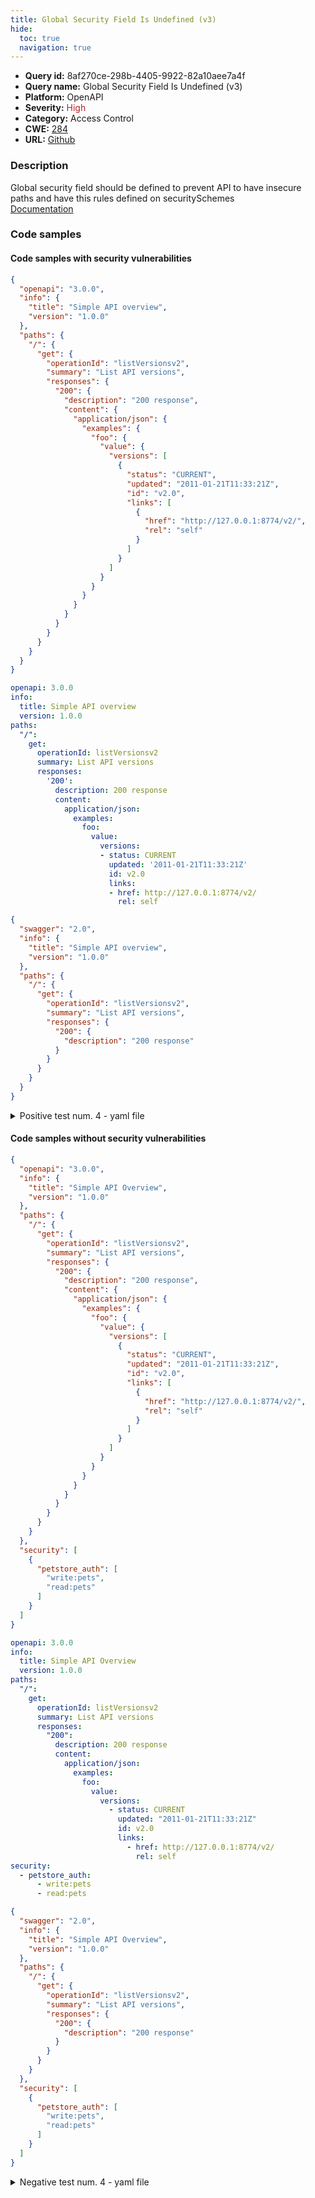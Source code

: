 ```yaml
---
title: Global Security Field Is Undefined (v3)
hide:
  toc: true
  navigation: true
---
```


<style>
  .highlight .hll {
    background-color: #ff171742;
  }
  .md-content {
    max-width: 1100px;
    margin: 0 auto;
  }
</style>

-   **Query id:** 8af270ce-298b-4405-9922-82a10aee7a4f
-   **Query name:** Global Security Field Is Undefined (v3)
-   **Platform:** OpenAPI
-   **Severity:** <span style="color:#bb2124">High</span>
-   **Category:** Access Control
-   **CWE:** <a href="https://cwe.mitre.org/data/definitions/284.html" onclick="newWindowOpenerSafe(event, 'https://cwe.mitre.org/data/definitions/284.html')">284</a>
-   **URL:** [Github](https://github.com/Checkmarx/kics/tree/master/assets/queries/openAPI/general/global_security_field_undefined)

### Description
Global security field should be defined to prevent API to have insecure paths and have this rules defined on securitySchemes<br>
[Documentation](https://swagger.io/specification/#security-requirement-object)

### Code samples
#### Code samples with security vulnerabilities
```json title="Positive test num. 1 - json file" hl_lines="2"
{
  "openapi": "3.0.0",
  "info": {
    "title": "Simple API overview",
    "version": "1.0.0"
  },
  "paths": {
    "/": {
      "get": {
        "operationId": "listVersionsv2",
        "summary": "List API versions",
        "responses": {
          "200": {
            "description": "200 response",
            "content": {
              "application/json": {
                "examples": {
                  "foo": {
                    "value": {
                      "versions": [
                        {
                          "status": "CURRENT",
                          "updated": "2011-01-21T11:33:21Z",
                          "id": "v2.0",
                          "links": [
                            {
                              "href": "http://127.0.0.1:8774/v2/",
                              "rel": "self"
                            }
                          ]
                        }
                      ]
                    }
                  }
                }
              }
            }
          }
        }
      }
    }
  }
}

```
```yaml title="Positive test num. 2 - yaml file" hl_lines="1"
openapi: 3.0.0
info:
  title: Simple API overview
  version: 1.0.0
paths:
  "/":
    get:
      operationId: listVersionsv2
      summary: List API versions
      responses:
        '200':
          description: 200 response
          content:
            application/json:
              examples:
                foo:
                  value:
                    versions:
                    - status: CURRENT
                      updated: '2011-01-21T11:33:21Z'
                      id: v2.0
                      links:
                      - href: http://127.0.0.1:8774/v2/
                        rel: self

```
```json title="Positive test num. 3 - json file" hl_lines="2"
{
  "swagger": "2.0",
  "info": {
    "title": "Simple API overview",
    "version": "1.0.0"
  },
  "paths": {
    "/": {
      "get": {
        "operationId": "listVersionsv2",
        "summary": "List API versions",
        "responses": {
          "200": {
            "description": "200 response"
          }
        }
      }
    }
  }
}

```
<details><summary>Positive test num. 4 - yaml file</summary>

```yaml hl_lines="1"
swagger: "2.0"
info:
  title: Simple API overview
  version: 1.0.0
paths:
  "/":
    get:
      operationId: listVersionsv2
      summary: List API versions
      responses:
        "200":
          description: 200 response

```
</details>


#### Code samples without security vulnerabilities
```json title="Negative test num. 1 - json file"
{
  "openapi": "3.0.0",
  "info": {
    "title": "Simple API Overview",
    "version": "1.0.0"
  },
  "paths": {
    "/": {
      "get": {
        "operationId": "listVersionsv2",
        "summary": "List API versions",
        "responses": {
          "200": {
            "description": "200 response",
            "content": {
              "application/json": {
                "examples": {
                  "foo": {
                    "value": {
                      "versions": [
                        {
                          "status": "CURRENT",
                          "updated": "2011-01-21T11:33:21Z",
                          "id": "v2.0",
                          "links": [
                            {
                              "href": "http://127.0.0.1:8774/v2/",
                              "rel": "self"
                            }
                          ]
                        }
                      ]
                    }
                  }
                }
              }
            }
          }
        }
      }
    }
  },
  "security": [
    {
      "petstore_auth": [
        "write:pets",
        "read:pets"
      ]
    }
  ]
}

```
```yaml title="Negative test num. 2 - yaml file"
openapi: 3.0.0
info:
  title: Simple API Overview
  version: 1.0.0
paths:
  "/":
    get:
      operationId: listVersionsv2
      summary: List API versions
      responses:
        "200":
          description: 200 response
          content:
            application/json:
              examples:
                foo:
                  value:
                    versions:
                      - status: CURRENT
                        updated: "2011-01-21T11:33:21Z"
                        id: v2.0
                        links:
                          - href: http://127.0.0.1:8774/v2/
                            rel: self
security:
  - petstore_auth:
      - write:pets
      - read:pets

```
```json title="Negative test num. 3 - json file"
{
  "swagger": "2.0",
  "info": {
    "title": "Simple API Overview",
    "version": "1.0.0"
  },
  "paths": {
    "/": {
      "get": {
        "operationId": "listVersionsv2",
        "summary": "List API versions",
        "responses": {
          "200": {
            "description": "200 response"
          }
        }
      }
    }
  },
  "security": [
    {
      "petstore_auth": [
        "write:pets",
        "read:pets"
      ]
    }
  ]
}

```
<details><summary>Negative test num. 4 - yaml file</summary>

```yaml
swagger: "2.0"
info:
  title: Simple API Overview
  version: 1.0.0
paths:
  "/":
    get:
      operationId: listVersionsv2
      summary: List API versions
      responses:
        "200":
          description: 200 response
security:
  - petstore_auth:
      - write:pets
      - read:pets

```
</details>
